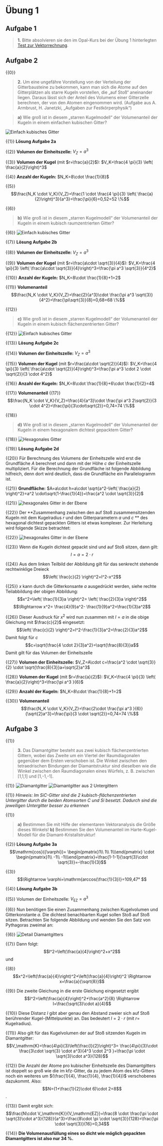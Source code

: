 <!--
author: Claudia Funke
email: claudia.funke@physik.tu-freiberg.de
title: Lösung Übung 1 
version: 2.0
language: de
narrator: Deutsch Female
comment:  Struktur der Materie Übung 1
@style
.lia-toc__bottom {
    display: none;
}
@end

import: https://raw.githubusercontent.com/liaTemplates/KekuleJS/master/README.md

import: https://github.com/liascript/CodeRunner

import: https://raw.githubusercontent.com/LiaTemplates/Pyodide/master/README.md
-->

# Übung 1

## Aufgabe 1
> __1.__ Bitte absolvieren sie den im Opal-Kurs bei der Übung 1 hinterlegten [Test zur Vektorrechnung](https://bildungsportal.sachsen.de/opal/auth/RepositoryEntry/1013219356/CourseNode/1692325844519000012).

## Aufgabe 2

{{0}}
> __2.__ Um eine ungefähre Vorstellung von der Verteilung der Gitterbausteine zu bekommen, kann man sich die Atome auf den Gitterplätzen als starre Kugeln vorstellen, die „auf Stoß“ aneinander liegen. Daraus lässt sich der Anteil des Volumens einer Gitterzelle berechnen, der von den Atomen eingenommen wird. (Aufgabe aus A. Armbrust, H. Janetzki, „Aufgaben zur Festkörperphysik“)

> __a)__ Wie groß ist in diesem „starren Kugelmodell“ der Volumenanteil der Kugeln in einem einfachen kubischen Gitter? 

![Einfach kubisches Gitter](media/sc.png "*Einfach kubisches Gitter; Quelle: A. Ambrust, H. Janetzki, Aufgaben zur Festkörperphysik*") 

{{1}}
**Lösung Aufgabe 2a**

{{2}}
**Volumen der Einheitszelle:** $V_Z=a^3$

{{3}}
**Volumen der Kugel** (mit $r=\frac{a}{2}$):  $V_K=\frac{4 \pi}{3} \left( \frac{a}{2}\right)^3$

{{4}}
**Anzahl der Kugeln:** $N_K=8\cdot \frac{1}{8}$

{{5}}
$$\frac{N_K \cdot V_K}{V_Z}=\frac{1  \cdot \frac{4 \pi}{3} \left( \frac{a}{2}\right)^3}{a^3}=\frac{\pi}{6}=0,52=52 \%$$



{{6}} 
> __b)__ Wie groß ist in diesem „starren Kugelmodell“ der Volumenanteil der Kugeln in einem kubisch raumzentrierten Gitter? 

{{6}} 
![Einfach kubisches Gitter](media/bcc.png "*Kubisch raumzentriertes Gitter; Quelle: A. Ambrust, H. Janetzki, Aufgaben zur Festkörperphysik*") 

{{7}}
**Lösung Aufgabe 2b**

{{8}}
**Volumen der Einheitszelle:** $V_Z=a^3$

{{9}}
**Volumen der Kugel** (mit $r=\frac{a\cdot \sqrt{3}}{4}$):  $V_K=\frac{4 \pi}{3} \left( \frac{a\cdot \sqrt{3}}{4}\right)^3=\frac{\pi a^3 \sqrt{3}}{4^2}$

{{10}}
**Anzahl der Kugeln:** $N_K=8\cdot \frac{1}{8}+1=2$

{{11}}
**Volumenanteil**
$$\frac{N_K \cdot V_K}{V_Z}=\frac{2}{a^3}\cdot \frac{\pi a^3 \sqrt{3}}{4^2}=\frac{\pi\sqrt{3}}{8}=0,68=68 \%$$

{{12}}
> __c)__ Wie groß ist in diesem „starren Kugelmodell“ der Volumenanteil der Kugeln in einem kubisch flächenzentrierten Gitter? 

{{12}}
![Einfach kubisches Gitter](media/fcc.png "*Kubisch flächenzentriertes Gitter; Quelle: A. Ambrust, H. Janetzki, Aufgaben zur Festkörperphysik*") 

{{13}}
**Lösung Aufgabe 2c**

{{14}}
**Volumen der Einheitszelle:** $V_Z=a^3$

{{15}}
**Volumen der Kugel** (mit $r=\frac{a\cdot \sqrt{2}}{4}$):  $V_K=\frac{4 \pi}{3} \left( \frac{a\cdot \sqrt{2}}{4}\right)^3=\frac{\pi a^3 \cdot 2 \cdot \sqrt{2}}{3 \cdot 4^2}$


{{16}}
**Anzahl der Kugeln:** $N_K=8\cdot \frac{1}{8}+6\cdot \frac{1}{2}=4$

{{17}}
**Volumenanteil**
{{17}}
$$\frac{N_K \cdot V_K}{V_Z}=\frac{4}{a^3}\cdot \frac{\pi a^3 2\sqrt{2}}{3 \cdot 4^2}=\frac{\pi}{3\cdot\sqrt{2}}=0,74=74 \%$$

{{18}}
> __d)__ Wie groß ist in diesem „starren Kugelmodell“ der Volumenanteil der Kugeln in einem hexagonalem dichtest gepacktem Gitter? 

{{18}}
![Hexagonales Gitter](media/hex.png "*Hexagonales Gitter; Quelle: A. Ambrust, H. Janetzki, Aufgaben zur Festkörperphysik*") 


{{19}}
**Lösung Aufgabe 2d**

{{20}}
Für Berechnung des Volumens der Einheitszelle wird erst die Grundfläche $A$ berechnet und dann mit der Höhe  $c$ der Einheitszelle multipliziert. Für die Berechnung der Grundfläche ist folgende Abbildung hilfreich, denn dort wird deutlich, dass die Grundfläche ein Parallelogramm ist.


{{21}}
**Grundfläche:** $A=a\cdot h=a\cdot \sqrt{a^2-\left( \frac{a}{2} \right)^2}=a^2 \cdot\sqrt{1-\frac{1}{4}}=\frac{a^2 \cdot \sqrt{3}}{2}$

{{21}}
![hexagonales Gitter in der Ebene](media/hexagonal2d.png "*Hexagonales Gitter; Quelle: C. Funke*") 

{{22}}
Der **Zusammenhang zwischen den auf Stoß zusammensitzenden Kugeln mit dem Kugelradius $r$ und den Gitterparametern $a$ und $c$ ** des hexagonal dichtest gepackten Gitters ist etwas komplexer. Zur Herleitung wird folgende Skizze betrachtet:

{{22}}
![hexagonales Gitter in der Ebene](media/hexagonalLoesung.png "*Geometrische  Zusammenhänge im Hexagonalen Gitter; Quelle: links A. Ambrust, H. Janetzki, Aufgaben zur Festkörperphysik; rechts C. Funke*") 

{{23}}
Wenn die Kugeln dichtest gepackt sind und auf Stoß sitzen, dann gilt:
$$l=a=2\cdot r$$

{{24}}
Aus dem linken Teilbild der Abbildung gilt für das senkrecht stehende rechtwinklige Dreieck
$$\left( \frac{c}{2} \right)^2=l^2-x^2$$

{{25}}
$x$ kann durch die Gitterkonsante $a$ ausgedrückt werden, siehe rechte Teilabbildung der obigen Abbildung:
$$x^2+\left( \frac{1}{3}a \right)^2=  \left( \frac{2}{3}a \right)^2$$
$$\Rightarrow x^2= \frac{4}{9}a^2- \frac{1}{9}a^2=\frac{1}{3}a^2$$

{{26}}
Dieser Ausdruck für $x^2$ wird nun zusammen mit $l=a$ in die obige Gleichung mit $\frac{c}{2}$ eingesetzt:
$$\left( \frac{c}{2} \right)^2=l^2-\frac{1}{3}a^2=\frac{2}{3}a^2$$
Damit folgt für $c$
$$c=\sqrt{\frac{4 \cdot 2}{3}a^2}=\sqrt{\frac{8}{3}}a$$
Damit gilt für das Volumen der Einheitszelle

{{27}}
**Volumen der Einheitszelle:** $V_Z=A\cdot c=\frac{a^2 \cdot \sqrt{3}}{2} \cdot \sqrt{\frac{8}{3}}a=\sqrt{2}a^3$

{{28}}
**Volumen der Kugel** (mit $r=\frac{a}{2}$):  $V_K=\frac{4 \pi}{3} \left( \frac{a}{2}\right)^3=\frac{\pi a^3 }{6}$

{{29}}
**Anzahl der Kugeln:** $N_K=8\cdot \frac{1}{8}+1=2$

{{30}}
**Volumenanteil**
$$\frac{N_K \cdot V_K}{V_Z}=\frac{2\cdot \frac{\pi a^3 }{6}}{\sqrt{2}a^3}=\frac{\pi}{3 \cdot \sqrt{2}}=0,74=74 \%$$

## Aufgabe 3

{{1}}
> __3.__ Das Diamantgitter besteht aus zwei kubisch flächenzentrierten Gittern, wobei das Zweite um ein Viertel der Raumdiagonalen gegenüber dem Ersten verschoben ist. Die Winkel zwischen den tetraedrischen Bindungen der Diamantstruktur sind dieselben wie die Winkel zwischen den Raumdiagonalen eines Würfels, z. B. zwischen [1,1,1] und [1,-1,-1]. 

{{1}}
![Diamantgitter](media/diamant.png "*Diamantgitter; Abbildung erstellt mit VESTA, Quelle: C. Funke*") ![Diamantgitter aus 2 Untergittern](media/SiC.png "*SiC-Gitter; Abbildung erstellt mit VESTA, Quelle: C. Funke*")

{{1}}
*Hinweis: Im SiC-Gitter sind die 2 kubisch-flächenzentrierten Untergitter durch die beiden Atomsorten C und Si besetzt. Dadurch sind die jeweiligen Untergitter besser zu erkennen*

{{1}}
> __a)__ Bestimmen Sie mit Hilfe der elementaren Vektoranalysis die Größe dieses Winkels!
> __b)__ Bestimmen Sie den Volumenanteil im Harte-Kugel-Modell für die Diamant-Kristallstruktur!

{{2}}
**Lösung Aufgabe 3a**
$$\mathrm{cos}({\varphi})=
\begin{pmatrix}1\\ 1\\ 1\\\end{pmatrix} \cdot 
\begin{pmatrix}1\\ -1\\ -1\\\end{pmatrix}=\frac{1-1-1}{\sqrt{3}\cdot \sqrt{3}}=-\frac{1}{3}$$

{{3}}
$$\Rightarrow \varphi=\mathrm{arccos(\frac{1}{3})}=109,47°  $$

{{4}}
**Lösung Aufgabe 3b**

{{5}}
Volumen der Einheitszelle: $V_\mathrm{EZ}=a^3$

{{6}}
Nun benötigen Sie einen Zusammenhang zwischen Kugelvolumen und Gitterkonstante $a$. Die dichtest benachbarten Kugel sollen Stoß auf Stoß sitzen. 
Betrachten Sie folgende Abbildung und wenden Sie den Satz von Pythagoras zweimal an:

{{6}}
![Detail Diamantgitters](media/diamanatdetail.png "*Ausschnitt aus Diamantgitter (ein Achtel der Einheitszelle) zum Erkennen der geometrischen Zusammenhänge zwischen $l$, $x$ und $\frac{a}{4}$; Quelle: A. Ambrust, H. Janetzki, Aufgaben zur Festkörperphysik*")

{{7}}
Dann folgt:
$$l^2=\left(\frac{a}{4}\right)^2+x^2$$
und

{{8}}
$$x^2=\left(\frac{a}{4}\right)^2+\left(\frac{a}{4}\right)^2 \Rightarrow x=\frac{a}{\sqrt{8}}$$

{{9}}
Die zweite Gleichung in die erste Gleichung eingesetzt ergibt
$$l^2=\left(\frac{a}{4}\right)^2+\frac{a^2}{8} \Rightarrow l=\frac{\sqrt{3}\cdot a}{4}$$

{{10}}
Diese Distanz $l$ gibt aber genau den Abstand zweier sich auf Stoß berührender Kugel-(Mittelpunkte) an. Das bedeutert $l= 2 \cdot r$ (mit $r=$ Kugelradius).


{{11}}
Also gilt für das Kugelvolumen der auf Stoß sitzenden Kugeln im Diamantgitter:
$$V_\mathrm{K}=\frac{4\pi}{3}\left(\frac{l}{2}\right)^3= \frac{4\pi}{3}\cdot \frac{3\cdot \sqrt{3} \cdot a^3}{4^3 \cdot 2^3 }=\frac{\pi \cdot \sqrt{3}\cdot a^3}{128}$$

{{12}}
Die Anzahl der Atome pro kubischer Einheitszelle des Diamantgitters ist doppelt so groß wie die im kfz-Gitter, da zu jedem Atom des kfz-Gitters noch ein weiteres um $(\frac{1}{4}, \frac{1}{4}, \frac{1}{4})$ verschobenes dazukommt. Also: $$N=(1+\frac{1}{2}\cdot 6)\cdot 2=8$$.

{{13}}
Damit ergibt sich:
$$\frac{N\cdot V_\mathrm{K}}{V_\mathrm{EZ}}=\frac{8 \cdot \frac{\pi \cdot \sqrt{3}\cdot a^3}{128}}{a^3}=\frac{8\cdot \pi \cdot \sqrt{3}}{128}=\frac{\pi \cdot \sqrt{3}}{16}=0,34$$

{{14}}
**Die Volumenausfüllung eines so dicht wie möglich gepackten Diamantgitters ist also nur 34 %.**

